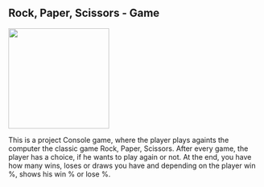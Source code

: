 ## Rock, Paper, Scissors - Game

<img src="https://github.com/user-attachments/assets/4b95743e-4a23-4aa9-9c36-c56c6034b0a1" width="200" height="200" />

This is a project Console game, where the player plays againts the computer the classic game Rock, Paper, Scissors.
After every game, the player has a choice, if he wants to play again or not.
At the end, you have how many wins, loses or draws you have and depending on the player win %, shows his win % or lose %.

